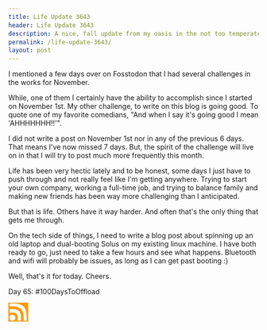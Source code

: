 ```yaml
---
title: Life Update 3643
header: Life Update 3643
description: A nice, fall update from my oasis in the not too temperate climate where I live
permalink: /life-update-3643/
layout: post
---
```


 I mentioned a few days over on Fosstodon that I had several challenges in the works for November.

 While, one of them I certainly have the ability to accomplish since I started on November 1st. My other challenge, to write on this blog is going good. To quote one of my favorite comedians, "And when I say it's going good I mean 'AHHHHHHH!!'".

 I did not write a post on November 1st nor in any of the previous 6 days. That means I've now missed 7 days. But, the spirit of the challenge will live on in that I will try to post much more frequently this month.

 Life has been very hectic lately and to be honest, some days I just have to push through and not really feel like I'm getting anywhere. Trying to start your own company, working a full-time job, and trying to balance family and making new friends has been way more challenging than I anticipated.

 But that is life. Others have it way harder. And often that's the only thing that gets me through.

 On the tech side of things, I need to write a blog post about spinning up an old laptop and dual-booting Solus on my existing linux machine. I have both ready to go, just need to take a few hours and see what happens. Bluetooth and wifi will probably be issues, as long as I can get past booting :)

 Well, that's it for today. Cheers.

Day 65: #100DaysToOffload

<a href="https://rmooreblog.netlify.app/feed.xml"><img src="/assets/images/rss_feed.jpg" style="opacity:1;" width="40"/></a>
